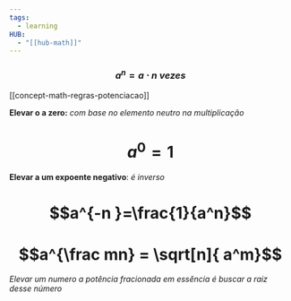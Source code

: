 ```yaml
---
tags:
  - learning
HUB:
  - "[[hub-math]]"
---
```



### $$a^n = a\cdot n \;vezes$$

[[concept-math-regras-potenciacao]]

**Elevar o a zero:**
*com base no elemento neutro na multiplicação*
# $$a^0 = 1$$

**Elevar a um expoente negativo**: *é inverso*
# $$a^{-n }=\frac{1}{a^n}$$
 # $$a^{\frac mn} = \sqrt[n]{ a^m}$$
 
*Elevar um numero a potência fracionada em essência é buscar a raiz desse número*
